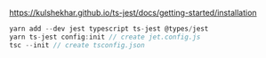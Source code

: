 https://kulshekhar.github.io/ts-jest/docs/getting-started/installation

```javascript
yarn add --dev jest typescript ts-jest @types/jest
yarn ts-jest config:init // create jet.config.js
tsc --init // create tsconfig.json

```